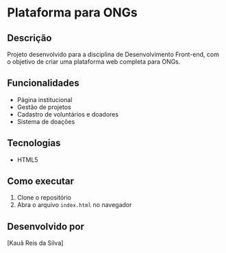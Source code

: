 # Plataforma para ONGs

## Descrição
Projeto desenvolvido para a disciplina de Desenvolvimento Front-end, com o objetivo de criar uma plataforma web completa para ONGs.

## Funcionalidades
- Página institucional
- Gestão de projetos
- Cadastro de voluntários e doadores
- Sistema de doações

## Tecnologias
- HTML5

## Como executar
1. Clone o repositório
2. Abra o arquivo `index.html` no navegador

## Desenvolvido por
[Kauã Reis da Silva]
